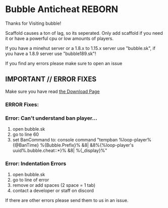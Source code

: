 # Bubble Anticheat REBORN
Thanks for Visiting bubble!

Scaffold causes a ton of lag, so its seperated. Only add scaffold if you need it or have a powerful cpu or low amounts of players.

If you have a minehut server or a 1.8.x to 1.15.x server use "bubble.sk", if you have a 1.8.9 server use "bubble189.sk"!

If you find any errors please make sure to open an issue

## **IMPORTANT // ERROR FIXES**

Make sure you have read [the Download Page](https://www.spigotmc.org/resources/bubble-anticheat-reborn.79600/)

### **ERROR Fixes:**

### Error: Can't understand ban player... 
1) open bubble.sk
2) go to line 60
3) set BanCommand to:
console command "tempban %loop-player% {@BanTime} %{Bubble.Prefix}% &8| &8%{%loop-player's uuid%.bubble.cheat::*}% &8| %{_display}%"

### Error: Indentation Errors
1) open bubble.sk
2) go to line of error
3) remove or add spaces (2 space = 1 tab)
4) contact a developer or staff on discord

If there are other errors please send them to us in an issue. 
